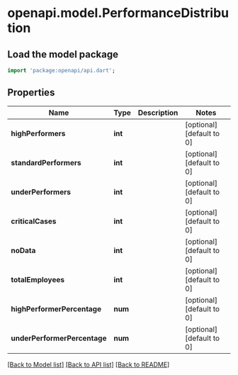 # openapi.model.PerformanceDistribution

## Load the model package
```dart
import 'package:openapi/api.dart';
```

## Properties
Name | Type | Description | Notes
------------ | ------------- | ------------- | -------------
**highPerformers** | **int** |  | [optional] [default to 0]
**standardPerformers** | **int** |  | [optional] [default to 0]
**underPerformers** | **int** |  | [optional] [default to 0]
**criticalCases** | **int** |  | [optional] [default to 0]
**noData** | **int** |  | [optional] [default to 0]
**totalEmployees** | **int** |  | [optional] [default to 0]
**highPerformerPercentage** | **num** |  | [optional] [default to 0]
**underPerformerPercentage** | **num** |  | [optional] [default to 0]

[[Back to Model list]](../README.md#documentation-for-models) [[Back to API list]](../README.md#documentation-for-api-endpoints) [[Back to README]](../README.md)


